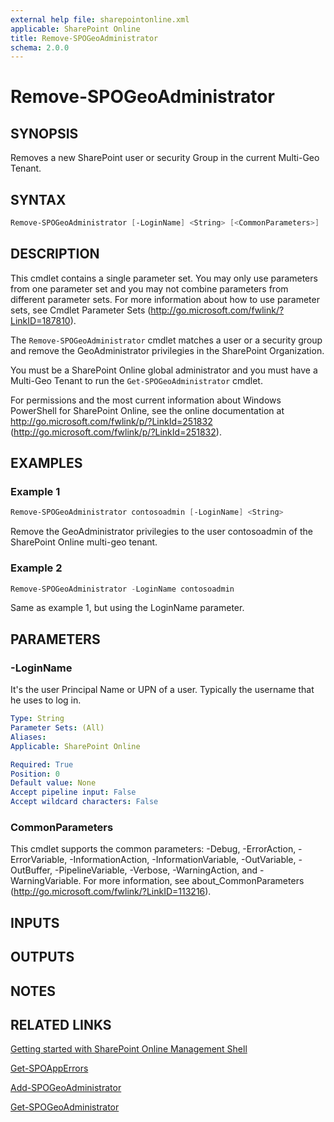 ```yaml
---
external help file: sharepointonline.xml
applicable: SharePoint Online
title: Remove-SPOGeoAdministrator
schema: 2.0.0
---
```


# Remove-SPOGeoAdministrator

## SYNOPSIS
Removes a new SharePoint user or security Group in the current Multi-Geo Tenant.


## SYNTAX

```powershell
Remove-SPOGeoAdministrator [-LoginName] <String> [<CommonParameters>]
```

## DESCRIPTION
This cmdlet contains a single parameter set.
You may only use parameters from one parameter set and you may not combine parameters from different parameter sets.
For more information about how to use parameter sets, see Cmdlet Parameter Sets (http://go.microsoft.com/fwlink/?LinkID=187810).

The `Remove-SPOGeoAdministrator` cmdlet matches a user or a security group and remove the GeoAdministrator privilegies in the SharePoint Organization.

You must be a SharePoint Online global administrator and you must have a Multi-Geo Tenant to run the `Get-SPOGeoAdministrator` cmdlet.

For permissions and the most current information about Windows PowerShell for SharePoint Online, see the online documentation at http://go.microsoft.com/fwlink/p/?LinkId=251832 (http://go.microsoft.com/fwlink/p/?LinkId=251832).




## EXAMPLES

### Example 1 
```powershell
Remove-SPOGeoAdministrator contosoadmin [-LoginName] <String>
```
Remove the GeoAdministrator privilegies to the user contosoadmin of the SharePoint Online multi-geo tenant.

### Example 2
```powershell
Remove-SPOGeoAdministrator -LoginName contosoadmin
```
Same as example 1, but using the LoginName parameter.

## PARAMETERS

### -LoginName
It's the user Principal Name or UPN of a user. Typically the username that he uses to log in.

```yaml
Type: String
Parameter Sets: (All)
Aliases: 
Applicable: SharePoint Online

Required: True
Position: 0
Default value: None
Accept pipeline input: False
Accept wildcard characters: False
```

### CommonParameters
This cmdlet supports the common parameters: -Debug, -ErrorAction, -ErrorVariable, -InformationAction, -InformationVariable, -OutVariable, -OutBuffer, -PipelineVariable, -Verbose, -WarningAction, and -WarningVariable. For more information, see about_CommonParameters (http://go.microsoft.com/fwlink/?LinkID=113216).

## INPUTS

## OUTPUTS

## NOTES

## RELATED LINKS

[Getting started with SharePoint Online Management Shell](https://docs.microsoft.com/en-us/powershell/sharepoint/sharepoint-online/connect-sharepoint-online?view=sharepoint-ps)

[Get-SPOAppErrors](Get-SPOAppErrors.md)

[Add-SPOGeoAdministrator](Add-SPOGeoAdministrator.md)

[Get-SPOGeoAdministrator](Get-SPOGeoAdministrator.md)



